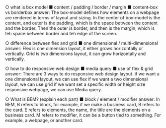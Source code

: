 ○ what is box model
■ content / padding / border / margin
■ content-box vs borderbox
answer:
The box-model defines how elements on a webpage are rendered in terms of layout and sizing.
In the center of box-model is the content, and outer is the padding, which is the space
between the content and the border. Then the outer is border, and then is the margin,
which is teh space between border and teh edge of the screen.

○ difference between flex and grid
■ one dimensional / multi-dimensional
answer:
Flex is one dimension layout, it either grows horizontally or vertically.
Grid is two dimensions layout, it can grow horizontally and vertically.

○ how to do responsive web design
■ media query
■ use of flex & grid
answer:
There are 3 ways to do responsive web design layout.
if we want a one dimensional layout, we can use flex
if we want a two dimensional layout, we can use grid
if we want set a specific width or height size responsive webpage, we can use Media query.

○ What is BEM? (explain each part)
■ block / element / modifier
answer:
In BEM, B refers to block, for example, if we make a business card, B refers to the card. E refers to elements, the name, the title are the elements on a business card.
M refers to modifier, it can be a button tied to something. For example, a webpage,
or another card.
